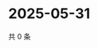 # 2025-05-31

共 0 条

<!-- BEGIN ZHIHUQUESTIONS -->
<!-- 最后更新时间 Sat May 31 2025 01:10:24 GMT+0800 (China Standard Time) -->

<!-- END ZHIHUQUESTIONS -->
